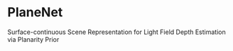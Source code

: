 # PlaneNet

Surface-continuous Scene Representation for Light Field Depth Estimation via Planarity Prior
